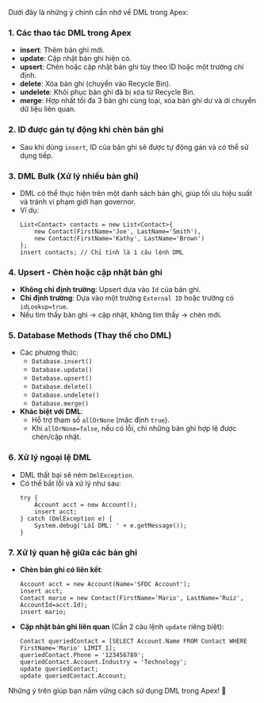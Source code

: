 Dưới đây là những ý chính cần nhớ về DML trong Apex:

### 1. **Các thao tác DML trong Apex**
   - **insert**: Thêm bản ghi mới.
   - **update**: Cập nhật bản ghi hiện có.
   - **upsert**: Chèn hoặc cập nhật bản ghi tùy theo ID hoặc một trường chỉ định.
   - **delete**: Xóa bản ghi (chuyển vào Recycle Bin).
   - **undelete**: Khôi phục bản ghi đã bị xóa từ Recycle Bin.
   - **merge**: Hợp nhất tối đa 3 bản ghi cùng loại, xóa bản ghi dư và di chuyển dữ liệu liên quan.

### 2. **ID được gán tự động khi chèn bản ghi**
   - Sau khi dùng `insert`, ID của bản ghi sẽ được tự động gán và có thể sử dụng tiếp.

### 3. **DML Bulk (Xử lý nhiều bản ghi)**
   - DML có thể thực hiện trên một danh sách bản ghi, giúp tối ưu hiệu suất và tránh vi phạm giới hạn governor.
   - Ví dụ:  
     ```apex
     List<Contact> contacts = new List<Contact>{
         new Contact(FirstName='Joe', LastName='Smith'),
         new Contact(FirstName='Kathy', LastName='Brown')
     };
     insert contacts; // Chỉ tính là 1 câu lệnh DML
     ```

### 4. **Upsert - Chèn hoặc cập nhật bản ghi**
   - **Không chỉ định trường**: Upsert dựa vào `Id` của bản ghi.
   - **Chỉ định trường**: Dựa vào một trường `External ID` hoặc trường có `idLookup=true`.
   - Nếu tìm thấy bản ghi → cập nhật, không tìm thấy → chèn mới.

### 5. **Database Methods (Thay thế cho DML)**
   - Các phương thức:  
     - `Database.insert()`
     - `Database.update()`
     - `Database.upsert()`
     - `Database.delete()`
     - `Database.undelete()`
     - `Database.merge()`
   - **Khác biệt với DML**:  
     - Hỗ trợ tham số `allOrNone` (mặc định `true`).
     - Khi `allOrNone=false`, nếu có lỗi, chỉ những bản ghi hợp lệ được chèn/cập nhật.

### 6. **Xử lý ngoại lệ DML**
   - DML thất bại sẽ ném `DmlException`.
   - Có thể bắt lỗi và xử lý như sau:
     ```apex
     try {
         Account acct = new Account();
         insert acct;
     } catch (DmlException e) {
         System.debug('Lỗi DML: ' + e.getMessage());
     }
     ```

### 7. **Xử lý quan hệ giữa các bản ghi**
   - **Chèn bản ghi có liên kết**:
     ```apex
     Account acct = new Account(Name='SFDC Account');
     insert acct;
     Contact mario = new Contact(FirstName='Mario', LastName='Ruiz', AccountId=acct.Id);
     insert mario;
     ```
   - **Cập nhật bản ghi liên quan** (Cần 2 câu lệnh `update` riêng biệt):
     ```apex
     Contact queriedContact = [SELECT Account.Name FROM Contact WHERE FirstName='Mario' LIMIT 1];
     queriedContact.Phone = '123456789';
     queriedContact.Account.Industry = 'Technology';
     update queriedContact;
     update queriedContact.Account;
     ```

Những ý trên giúp bạn nắm vững cách sử dụng DML trong Apex! 🚀

